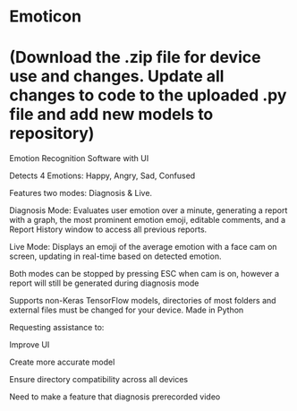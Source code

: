 # Emoticon 
# (Download the .zip file for device use and changes. Update all changes to code to the uploaded .py file and add new models to repository)

Emotion Recognition Software with UI

Detects 4 Emotions: Happy, Angry, Sad, Confused

Features two modes: Diagnosis & Live.

Diagnosis Mode: Evaluates user emotion over a minute, generating a report with a graph, the most prominent emotion emoji, editable comments, and a Report History window to access all previous reports. 

Live Mode: Displays an emoji of the average emotion with a face cam on screen, updating in real-time based on detected emotion.

Both modes can be stopped by pressing ESC when cam is on, however a report will still be generated during diagnosis mode

Supports non-Keras TensorFlow models, 
directories of most folders and external files must be changed for your device. 
Made in Python

Requesting assistance to:

 Improve UI

 Create more accurate model

 Ensure directory compatibility across all devices

 Need to make a feature that diagnosis prerecorded video



